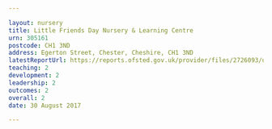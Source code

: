 ```yaml
---

layout: nursery
title: Little Friends Day Nursery & Learning Centre
urn: 305161
postcode: CH1 3ND
address: Egerton Street, Chester, Cheshire, CH1 3ND
latestReportUrl: https://reports.ofsted.gov.uk/provider/files/2726093/urn/305161.pdf
teaching: 2
development: 2
leadership: 2
outcomes: 2
overall: 2
date: 30 August 2017

---
```

